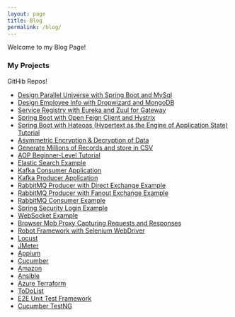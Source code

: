 ```yaml
---
layout: page
title: Blog
permalink: /blog/
---
```


Welcome to my Blog Page!

### My Projects

GitHib Repos!

<ul>
	<li><a href="https://github.com/amritkrishan/ParallelUniverse">Design Parallel Universe with Spring Boot and MySql</a></li>
	<li><a href="https://github.com/amritkrishan/DropwizardMongoDB">Design Employee Info with Dropwizard and MongoDB</a></li>
	<li><a href="https://github.com/amritkrishan/config">Service Registry with Eureka and Zuul for Gateway</a></li>
	<li><a href="https://github.com/amritkrishan/open-feign-hystrix">Spring Boot with Open Feign Client and Hystrix</a></li>
	<li><a href="https://github.com/amritkrishan/hateoas">Spring Boot with Hateoas (Hypertext as the Engine of Application State) Tutorial</a></li>
	<li><a href="https://github.com/amritkrishan/AESExample">Asymmetric Encryption & Decryption of Data</a></li>
	<li><a href="https://github.com/amritkrishan/datagen">Generate Millions of Records and store in CSV</a></li>
	<li><a href="https://github.com/amritkrishan/aspectjexample">AOP Beginner-Level Tutorial</a></li>
	<li><a href="https://github.com/amritkrishan/ElasticSearch">Elastic Search Example</a></li>
	<li><a href="https://github.com/amritkrishan/Kafka-Consumer">Kafka Consumer Application</a></li>
	<li><a href="https://github.com/amritkrishan/Kafka-Producer">Kafka Producer Application</a></li>
	<li><a href="https://github.com/amritkrishan/RabbitMQProducerDirectExchange">RabbitMQ Producer with Direct Exchange Example</a></li>
	<li><a href="https://github.com/amritkrishan/RabbitMQProducerFanoutExchange">RabbitMQ Producer with Fanout Exchange Example</a></li>
	<li><a href="https://github.com/amritkrishan/RabbitMQConsumer">RabbitMQ Consumer Example</a></li>
	<li><a href="https://github.com/amritkrishan/Login-Security">Spring Security Login Example</a></li>
	<li><a href="https://github.com/amritkrishan/WebSocket">WebSocket Example</a></li>
	<li><a href="https://github.com/amritkrishan/BrowserMobProxy">Browser Mob Proxy Capturing Requests and Responses</a></li>
	<li><a href="https://github.com/amritkrishan/Robot-Selenium-Webdriver">Robot Framework with Selenium WebDriver</a></li>
	<li><a href="https://github.com/amritkrishan/locust-tutorial">Locust</a></li>
	<li><a href="https://github.com/amritkrishan/jMeter">JMeter</a></li>
	<li><a href="https://github.com/amritkrishan/Appium/tree/master/MyProject">Appium</a></li>
	<li><a href="https://github.com/amritkrishan/Cucumber">Cucumber</a></li>
	<li><a href="https://github.com/amritkrishan/Amazon">Amazon</a></li>
	<li><a href="https://github.com/amritkrishan/Ansible">Ansible</a></li>
	<li><a href="https://github.com/amritkrishan/azure_terraform">Azure Terraform</a></li>
	<li><a href="https://github.com/amritkrishan/ToDoList">ToDoList</a></li>
	<li><a href="https://github.com/amritkrishan/E2E_Unit_Test_Framework">E2E Unit Test Framework</a></li>
	<li><a href="https://github.com/amritkrishan/Cucumber-TestNG">Cucumber TestNG</a></li>
</ul>

